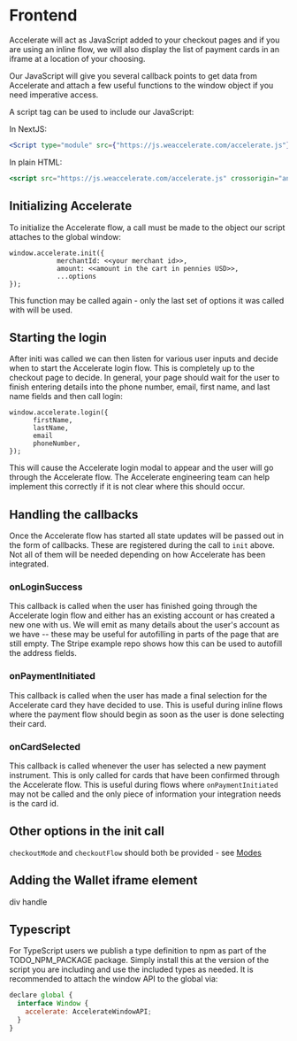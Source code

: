 # Frontend

Accelerate will act as JavaScript added to your checkout pages and if you are using an inline flow, we will also display the list of payment cards in an iframe at a location of your choosing.

Our JavaScript will give you several callback points to get data from Accelerate and attach a few useful functions to the window object if you need imperative access.

A script tag can be used to include our JavaScript:

In NextJS:

```jsx
<Script type="module" src={"https://js.weaccelerate.com/accelerate.js"} strategy="afterInteractive" />
```

In plain HTML:

```jsx
<script src="https://js.weaccelerate.com/accelerate.js" crossorigin="anonymous" type="module" />
```

## Initializing Accelerate

To initialize the Accelerate flow, a call must be made to the object our script attaches to the global window:

```
window.accelerate.init({
            merchantId: <<your merchant id>>,
            amount: <<amount in the cart in pennies USD>>,
            ...options
});
```

This function may be called again - only the last set of options it was called with will be used.

## Starting the login

After initi was called we can then listen for various user inputs and decide when to start the Accelerate login flow. This is completely up to the checkout page to decide. In general, your page should wait for the user to finish entering details into the phone number, email, first name, and last name fields and then call login:

```
window.accelerate.login({
      firstName,
      lastName,
      email
      phoneNumber,
});
```

This will cause the Accelerate login modal to appear and the user will go through the Accelerate flow. The Accelerate engineering team can help implement this correctly if it is not clear where this should occur.

## Handling the callbacks

Once the Accelerate flow has started all state updates will be passed out in the form of callbacks. These are registered during the call to `init` above. Not all of them will be needed depending on how Accelerate has been integrated.

### onLoginSuccess

This callback is called when the user has finished going through the Accelerate login flow and either has an existing account or has created a new one with us. We will emit as many details about the user's account as we have -- these may be useful for autofilling in parts of the page that are still empty. The Stripe example repo shows how this can be used to autofill the address fields.

### onPaymentInitiated

This callback is called when the user has made a final selection for the Accelerate card they have decided to use. This is useful during inline flows where the payment flow should begin as soon as the user is done selecting their card.

### onCardSelected

This callback is called whenever the user has selected a new payment instrument. This is only called for cards that have been confirmed through the Accelerate flow. This is useful during flows where `onPaymentInitiated` may not be called and the only piece of information your integration needs is the card id.

## Other options in the init call

`checkoutMode` and `checkoutFlow` should both be provided - see [Modes](./Modes.md)

## Adding the Wallet iframe element

div handle

## Typescript

For TypeScript users we publish a type definition to npm as part of the TODO_NPM_PACKAGE package. Simply install this at the version of the script you are including and use the included types as needed. It is recommended to attach the window API to the global via:

```jsx
declare global {
  interface Window {
    accelerate: AccelerateWindowAPI;
  }
}
```
